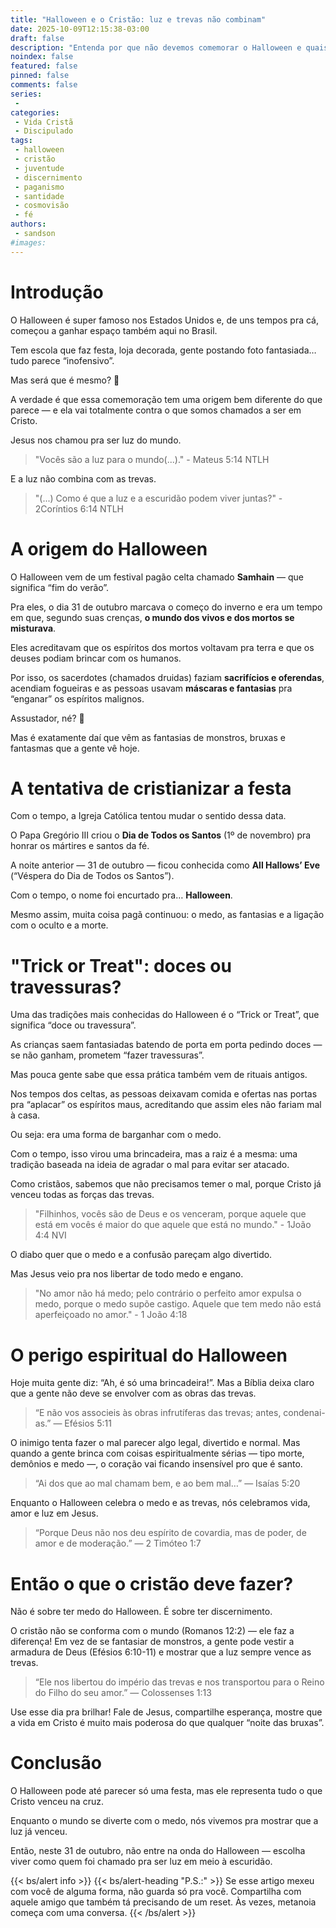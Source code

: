 ```yaml
---
title: "Halloween e o Cristão: luz e trevas não combinam"
date: 2025-10-09T12:15:38-03:00
draft: false
description: "Entenda por que não devemos comemorar o Halloween e quais as implicações espirituais dessa prática na vida cristã."
noindex: false
featured: false
pinned: false
comments: false
series:
 - 
categories:
 - Vida Cristã
 - Discipulado
tags:
 - halloween
 - cristão
 - juventude
 - discernimento
 - paganismo
 - santidade
 - cosmovisão
 - fé
authors:
 - sandson
#images:
---
```

# Introdução

O Halloween é super famoso nos Estados Unidos e, de uns tempos pra cá, começou a ganhar espaço também aqui no Brasil.

Tem escola que faz festa, loja decorada, gente postando foto fantasiada… tudo parece “inofensivo”.

Mas será que é mesmo? 🤔

A verdade é que essa comemoração tem uma origem bem diferente do que parece — e ela vai totalmente contra o que somos chamados a ser em Cristo.

Jesus nos chamou pra ser luz do mundo.

> "Vocês são a luz para o mundo(...)." - Mateus 5:14 NTLH

E a luz não combina com as trevas.

> "(...) Como é que a luz e a escuridão podem viver juntas?" - 2Coríntios 6:14 NTLH

# A origem do Halloween

O Halloween vem de um festival pagão celta chamado **Samhain** — que significa “fim do verão”.

Pra eles, o dia 31 de outubro marcava o começo do inverno e era um tempo em que, segundo suas crenças, **o mundo dos vivos e dos mortos se misturava**.

Eles acreditavam que os espíritos dos mortos voltavam pra terra e que os deuses podiam brincar com os humanos.

Por isso, os sacerdotes (chamados druidas) faziam **sacrifícios e oferendas**, acendiam fogueiras e as pessoas usavam **máscaras e fantasias** pra “enganar” os espíritos malignos.

Assustador, né? 😬

Mas é exatamente daí que vêm as fantasias de monstros, bruxas e fantasmas que a gente vê hoje.

# A tentativa de cristianizar a festa

Com o tempo, a Igreja Católica tentou mudar o sentido dessa data.

O Papa Gregório III criou o **Dia de Todos os Santos** (1º de novembro) pra honrar os mártires e santos da fé.

A noite anterior — 31 de outubro — ficou conhecida como **All Hallows’ Eve** (“Véspera do Dia de Todos os Santos”).

Com o tempo, o nome foi encurtado pra… **Halloween**.

Mesmo assim, muita coisa pagã continuou: o medo, as fantasias e a ligação com o oculto e a morte.

# "Trick or Treat": doces ou travessuras?

Uma das tradições mais conhecidas do Halloween é o “Trick or Treat”, que significa “doce ou travessura”.

As crianças saem fantasiadas batendo de porta em porta pedindo doces — se não ganham, prometem “fazer travessuras”.

Mas pouca gente sabe que essa prática também vem de rituais antigos.

Nos tempos dos celtas, as pessoas deixavam comida e ofertas nas portas pra “aplacar” os espíritos maus, acreditando que assim eles não fariam mal à casa.

Ou seja: era uma forma de barganhar com o medo.

Com o tempo, isso virou uma brincadeira, mas a raiz é a mesma: uma tradição baseada na ideia de agradar o mal para evitar ser atacado.

Como cristãos, sabemos que não precisamos temer o mal, porque Cristo já venceu todas as forças das trevas.

> "Filhinhos, vocês são de Deus e os venceram, porque aquele que está em vocês é maior do que aquele que está no mundo." - 1João 4:4 NVI

O diabo quer que o medo e a confusão pareçam algo divertido.

Mas Jesus veio pra nos libertar de todo medo e engano.

> "No amor não há medo; pelo contrário o perfeito amor expulsa o medo, porque o medo supõe castigo. Aquele que tem medo não está aperfeiçoado no amor." - 1 João 4:18

# O perigo espiritual do Halloween

Hoje muita gente diz: “Ah, é só uma brincadeira!”.
Mas a Bíblia deixa claro que a gente não deve se envolver com as obras das trevas.

> “E não vos associeis às obras infrutíferas das trevas; antes, condenai-as.” — Efésios 5:11

O inimigo tenta fazer o mal parecer algo legal, divertido e normal.
Mas quando a gente brinca com coisas espiritualmente sérias — tipo morte, demônios e medo —, o coração vai ficando insensível pro que é santo.

> “Ai dos que ao mal chamam bem, e ao bem mal…” — Isaías 5:20

Enquanto o Halloween celebra o medo e as trevas, nós celebramos vida, amor e luz em Jesus.

> “Porque Deus não nos deu espírito de covardia, mas de poder, de amor e de moderação.” — 2 Timóteo 1:7

# Então o que o cristão deve fazer?

Não é sobre ter medo do Halloween.
É sobre ter discernimento.

O cristão não se conforma com o mundo (Romanos 12:2) — ele faz a diferença!
Em vez de se fantasiar de monstros, a gente pode vestir a armadura de Deus (Efésios 6:10-11) e mostrar que a luz sempre vence as trevas.

> “Ele nos libertou do império das trevas e nos transportou para o Reino do Filho do seu amor.” — Colossenses 1:13

Use esse dia pra brilhar!
Fale de Jesus, compartilhe esperança, mostre que a vida em Cristo é muito mais poderosa do que qualquer “noite das bruxas”.

# Conclusão

O Halloween pode até parecer só uma festa, mas ele representa tudo o que Cristo venceu na cruz.

Enquanto o mundo se diverte com o medo, nós vivemos pra mostrar que a luz já venceu.

Então, neste 31 de outubro, não entre na onda do Halloween — escolha viver como quem foi chamado pra ser luz em meio à escuridão.

{{< bs/alert info >}}
{{< bs/alert-heading "P.S.:" >}}
Se esse artigo mexeu com você de alguma forma, não guarda só pra você. Compartilha com aquele amigo que também tá precisando de um reset. Às vezes, metanoia começa com uma conversa.
{{< /bs/alert >}}
